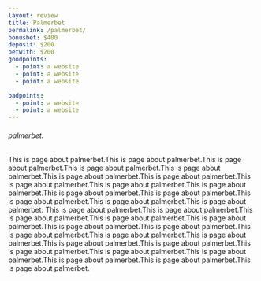 ```yaml
---
layout: review
title: Palmerbet
permalink: /palmerbet/
bonusbet: $400
deposit: $200
betwith: $200
goodpoints:
  - point: a website
  - point: a website
  - point: a website

badpoints:
  - point: a website
  - point: a website
---
```

###### palmerbet.

This is page about palmerbet.This is page about palmerbet.This is page about palmerbet.This is page about palmerbet.This is page about palmerbet.This is page about palmerbet.This is page about palmerbet.This is page about palmerbet.This is page about palmerbet.This is page about palmerbet.This is page about palmerbet.This is page about palmerbet.This is page about palmerbet.This is page about palmerbet.This is page about palmerbet.
This is page about palmerbet.This is page about palmerbet.This is page about palmerbet.This is page about palmerbet.This is page about palmerbet.This is page about palmerbet.This is page about palmerbet.This is page about palmerbet.This is page about palmerbet.This is page about palmerbet.This is page about palmerbet.This is page about palmerbet.This is page about palmerbet.This is page about palmerbet.This is page about palmerbet.This is page about palmerbet.This is page about palmerbet.This is page about palmerbet.
